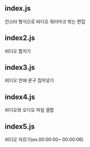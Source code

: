 ## index.js
인스타 형식으로 비디오 워터마크 밖는 편집

## index2.js
비디오 합치기

## index3.js
비디오 안에 문구 집어넣기

## index4.js
비디오와 오디오 파일 결합

## index5.js
비디오 자르기(ex.00:00:00~ 00:00:06)